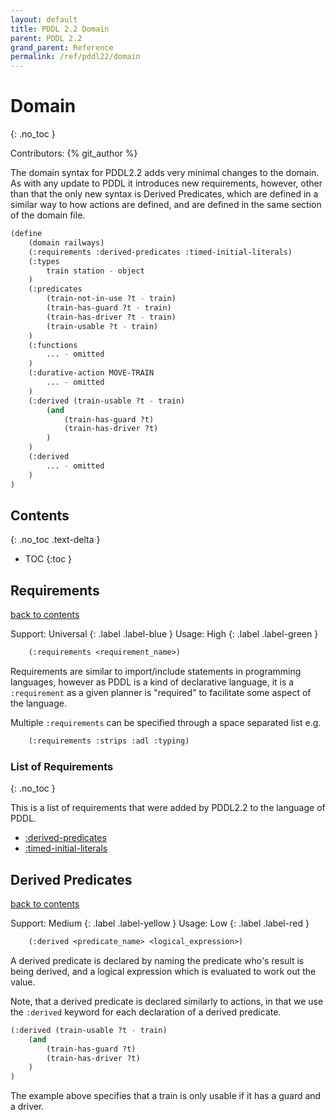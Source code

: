 ```yaml
---
layout: default
title: PDDL 2.2 Domain
parent: PDDL 2.2
grand_parent: Reference
permalink: /ref/pddl22/domain
---
```

# Domain
{: .no_toc }

Contributors: {% git_author %}

The domain syntax for PDDL2.2 adds very minimal changes to the domain. As with any update to PDDL it introduces new requirements, however, other than that the only new syntax is Derived Predicates, which are defined in a similar way to how actions are defined, and are defined in the same section of the domain file.

```cl
(define
    (domain railways)
    (:requirements :derived-predicates :timed-initial-literals)
    (:types
        train station - object
    )
    (:predicates
        (train-not-in-use ?t - train)
        (train-has-guard ?t - train)
        (train-has-driver ?t - train)
        (train-usable ?t - train)
    )
    (:functions
        ... - omitted
    )
    (:durative-action MOVE-TRAIN
        ... - omitted
    )
    (:derived (train-usable ?t - train)
        (and
            (train-has-guard ?t)
            (train-has-driver ?t)
        )
    )
    (:derived
        ... - omitted
    )
)
```

## Contents
{: .no_toc .text-delta }

- TOC
{:toc }

## Requirements

[back to contents](#contents)

Support: Universal
{: .label .label-blue }
Usage: High
{: .label .label-green }

```cl
    (:requirements <requirement_name>)
```

Requirements are similar to import/include statements in programming languages, however as PDDL is a kind of declarative language, it is a `:requirement` as a given planner is "required" to facilitate some aspect of the language.

Multiple `:requirements` can be specified through a space separated list e.g.

```cl
    (:requirements :strips :adl :typing)
```

### List of Requirements
{: .no_toc }

This is a list of requirements that were added by PDDL2.2 to the language of PDDL.

- [:derived-predicates](./requirements#derived-predicates)
- [:timed-initial-literals](./requirements#timed-initial-literals)

## Derived Predicates

[back to contents](#contents)

Support: Medium
{: .label .label-yellow }
Usage: Low
{: .label .label-red }

```cl
    (:derived <predicate_name> <logical_expression>)
```

A derived predicate is declared by naming the predicate who's result is being derived, and a logical expression which is evaluated to work out the value.

Note, that a derived predicate is declared similarly to actions, in that we use the `:derived` keyword for each declaration of a derived predicate.

```cl
(:derived (train-usable ?t - train)
    (and
        (train-has-guard ?t)
        (train-has-driver ?t)
    )
)
```

The example above specifies that a train is only usable if it has a guard and a driver.
